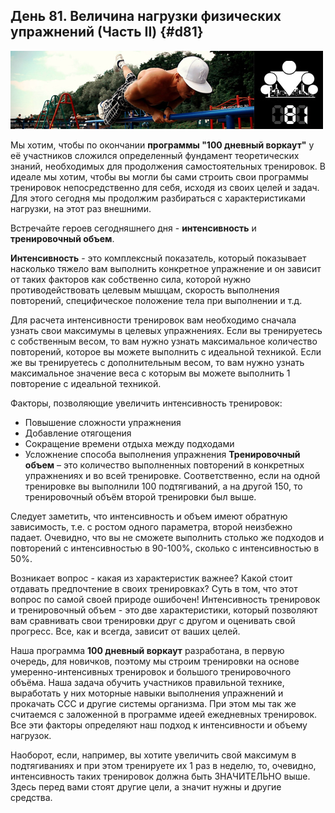 ## День 81. Величина нагрузки физических упражнений (Часть II) {#d81}

![](src/img/81.jpg)

Мы хотим, чтобы по окончании **программы "100 дневный воркаут"** у её участников сложился определенный фундамент теоретических знаний, необходимых для продолжения самостоятельных тренировок. В идеале мы хотим, чтобы вы могли бы сами строить свои программы тренировок непосредственно для себя, исходя из своих целей и задач. Для этого сегодня мы продолжим разбираться с характеристиками нагрузки, на этот раз внешними. 

Встречайте героев сегодняшнего дня - **интенсивность** и **тренировочный объем**. 

**Интенсивность** - это комплексный показатель, который показывает насколько тяжело вам выполнить конкретное упражнение и он зависит от таких факторов как собственно сила, которой нужно противодействовать целевым мышцам, скорость выполнения повторений, специфическое положение тела при выполнении и т.д. 

Для расчета интенсивности тренировок вам необходимо сначала узнать свои максимумы в целевых упражнениях. Если вы тренируетесь с собственным весом, то вам нужно узнать максимальное количество повторений, которое вы можете выполнить с идеальной техникой. Если же вы тренируетесь с дополнительным весом, то вам нужно узнать максимальное значение веса с которым вы можете выполнить 1 повторение с идеальной техникой. 

Факторы, позволяющие увеличить интенсивность тренировок: 
- Повышение сложности упражнения 
- Добавление отягощения 
- Сокращение времени отдыха между подходами 
- Усложнение способа выполнения упражнения 
**Тренировочный объем** – это количество выполненных повторений в конкретных упражнениях и во всей тренировке. Соответственно, если на одной тренировке вы выполнили 100 подтягиваний, а на другой 150, то тренировочный объём второй тренировки был выше. 

Следует заметить, что интенсивность и объем имеют обратную зависимость, т.е. с ростом одного параметра, второй неизбежно падает. Очевидно, что вы не сможете выполнить столько же подходов и повторений с интенсивностью в 90-100%, сколько с интенсивностью в 50%. 

Возникает вопрос - какая из характеристик важнее? Какой стоит отдавать предпочтение в своих тренировках? Суть в том, что этот вопрос по самой своей природе ошибочен! Интенсивность тренировок и тренировочный объем - это две характеристики, который позволяют вам сравнивать свои тренировки друг с другом и оценивать свой прогресс. Все, как и всегда, зависит от ваших целей. 

Наша программа **100 дневный воркаут** разработана, в первую очередь, для новичков, поэтому мы строим тренировки на основе умеренно-интенсивных тренировок и большого тренировочного объёма. Наша задача обучить участников правильной технике, выработать у них моторные навыки выполнения упражнений и прокачать ССС и другие системы организма. При этом мы так же считаемся с заложенной в программе идеей ежедневных тренировок. Все эти факторы определяют наш подход к интенсивности и объему нагрузок. 

Наоборот, если, например, вы хотите увеличить свой максимум в подтягиваниях и при этом тренируете их 1 раз в неделю, то, очевидно, интенсивность таких тренировок должна быть ЗНАЧИТЕЛЬНО выше. Здесь перед вами стоят другие цели, а значит нужны и другие средства. 

